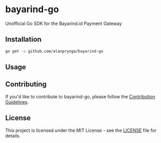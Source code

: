# bayarind-go

Unofficial Go SDK for the Bayarind.id Payment Gateway

## Installation

```bash
go get -u github.com/alanpryoga/bayarind-go
```

## Usage

## Contributing

If you'd like to contribute to bayarind-go, please follow the [Contribution Guidelines](CONTRIBUTING.md).

## License

This project is licensed under the MIT License - see the [LICENSE](LICENSE) file for details.